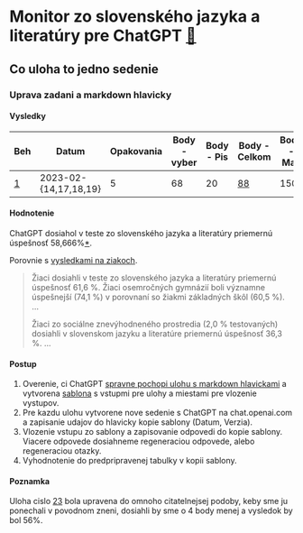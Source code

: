 # Monitor zo slovenského jazyka a literatúry pre ChatGPT [🔗](../../README.md)

## Co uloha to jedno sedenie

### Uprava zadani a markdown hlavicky

#### Vysledky

| Beh | Datum | Opakovania | Body - vyber | Body - Pis | Body - Celkom | Body - Max | Uspesnost [%] |
| ------------ | ----- | ---------- | ------------ | ---------- | ------------- | ---------- | ------------- |
| [1](./chat.1.md) | 2023-02-{14,17,18,19} | 5 | 68 | 20 | [88](./chat.1.md#celkove-vyhodnotenie) | 150 | 58,666 [*](#poznamka)|

#### Hodnotenie

ChatGPT dosiahol v teste zo slovenského jazyka a literatúry priemernú úspešnosť 58,666%[*](#poznamka).

Porovnie s [vysledkami na ziakoch](https://www.minedu.sk/vysledky-monitoringu-nucem-2021-distancne-vzdelavanie-z-pohladu-deviatakov/).
> Žiaci dosiahli v teste zo slovenského jazyka a literatúry priemernú úspešnosť 61,6 %. Žiaci osemročných gymnázií boli významne úspešnejší (74,1 %) v porovnaní so žiakmi základných škôl (60,5 %). …
>
> Žiaci zo sociálne znevýhodneného prostredia (2,0 % testovaných) dosiahli v slovenskom jazyku a literatúre priemernú úspešnosť 36,3 %. …

#### Postup

1. Overenie, ci ChatGPT [spravne pochopi ulohu s markdown hlavickami](./test-markup-otazky-a-ulohy-s-navodom.chat.md) a vytvorena [sablona](./chat.template.md) s vstupmi pre ulohy a miestami pre vlozenie vystupov.
2. Pre kazdu ulohu vytvorene nove sedenie s ChatGPT na chat.openai.com a zapisanie udajov do hlavicky kopie sablony (Datum, Verzia).
3. Vlozenie vstupu zo sablony a zapisovanie odpovedi do kopie sablony. Viacere odpovede dosiahneme regeneraciou odpovede, alebo regeneraciou otazky.
4. Vyhodnotenie do predpripravenej tabulky v kopii sablony.

#### Poznamka
Uloha cislo [23](./chat.template.md#uloha-23b) bola upravena do omnoho citatelnejsej podoby, keby sme ju ponechali v povodnom zneni, dosiahli by sme o 4 body menej a vysledok by bol 56%.
